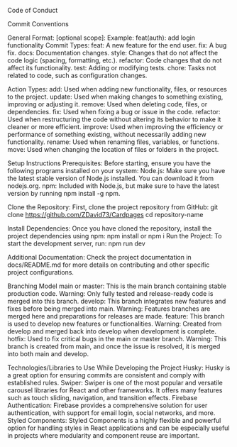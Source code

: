 Code of Conduct

Commit Conventions

General Format:
<type>[optional scope]: <action> <description>
Example: feat(auth): add login functionality
Commit Types:
feat: A new feature for the end user.
fix: A bug fix.
docs: Documentation changes.
style: Changes that do not affect the code logic (spacing, formatting, etc.).
refactor: Code changes that do not affect its functionality.
test: Adding or modifying tests.
chore: Tasks not related to code, such as configuration changes.

Action Types:
add: Used when adding new functionality, files, or resources to the project.
update: Used when making changes to something existing, improving or adjusting it.
remove: Used when deleting code, files, or dependencies.
fix: Used when fixing a bug or issue in the code.
refactor: Used when restructuring the code without altering its behavior to make it cleaner or more efficient.
improve: Used when improving the efficiency or performance of something existing, without necessarily adding new functionality.
rename: Used when renaming files, variables, or functions.
move: Used when changing the location of files or folders in the project.


Setup Instructions
Prerequisites: Before starting, ensure you have the following programs installed on your system:
Node.js: Make sure you have the latest stable version of Node.js installed. You can download it from nodejs.org.
npm: Included with Node.js, but make sure to have the latest version by running npm install -g npm.

Clone the Repository: First, clone the project repository from GitHub:
git clone https://github.com/ZDavid73/Cardpages
cd repository-name

Install Dependencies: Once you have cloned the repository, install the project dependencies using npm:
npm install or npm i
Run the Project: To start the development server, run:
npm run dev

Additional Documentation: Check the project documentation in docs/README.md for more details on contributing and other specific project configurations.


Branching Model
main or master: This is the main branch containing stable production code.
Warning: Only fully tested and release-ready code is merged into this branch.
develop: This branch integrates new features and fixes before being merged into main.
Warning: Features branches are merged here and preparations for releases are made.
feature: This branch is used to develop new features or functionalities.
Warning: Created from develop and merged back into develop when development is complete.
hotfix: Used to fix critical bugs in the main or master branch.
Warning: This branch is created from main, and once the issue is resolved, it is merged into both main and develop.


Technologies/Libraries to Use While Developing the Project
Husky: Husky is a great option for ensuring commits are consistent and comply with established rules.
Swiper: Swiper is one of the most popular and versatile carousel libraries for React and other frameworks. It offers many features such as touch sliding, navigation, and transition effects.
Firebase Authentication: Firebase provides a comprehensive solution for user authentication, with support for email login, social networks, and more.
Styled Components: Styled Components is a highly flexible and powerful option for handling styles in React applications and can be especially useful in projects where modularity and component reuse are important.
